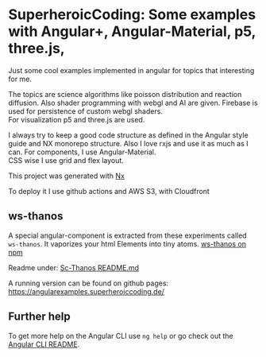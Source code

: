 # SuperheroicCoding: Some examples with Angular+, Angular-Material, p5, three.js,

Just some cool examples implemented in angular for topics that interesting for me.

The topics are science algorithms like poisson distribution and reaction diffusion. Also shader programming with webgl
and AI are given. Firebase is used for persistence of custom webgl shaders.  
For visualization p5 and three.js are used.

I always try to keep a good code structure as defined in the Angular style guide and NX monorepo structure. Also I love
rxjs and use it as much as I can. For components, I use Angular-Material.    
CSS wise I use grid and flex layout.

This project was generated with [Nx](https://nx.dev/l/a/getting-started/intro)

To deploy it I use github actions and AWS S3, with Cloudfront

## ws-thanos

A special angular-component is extracted from these experiments called `ws-thanos`. It vaporizes your html Elements into
tiny atoms.
[ws-thanos on npm](https://www.npmjs.com/package/ws-thanos)

Readme under: [Sc-Thanos README.md](./libs/ws-thanos/README.md)

A running version can be found on github pages: https://angularexamples.superheroiccoding.de/

## Further help

To get more help on the Angular CLI use `ng help` or go check out
the [Angular CLI README](https://github.com/angular/angular-cli/blob/master/README.md).
